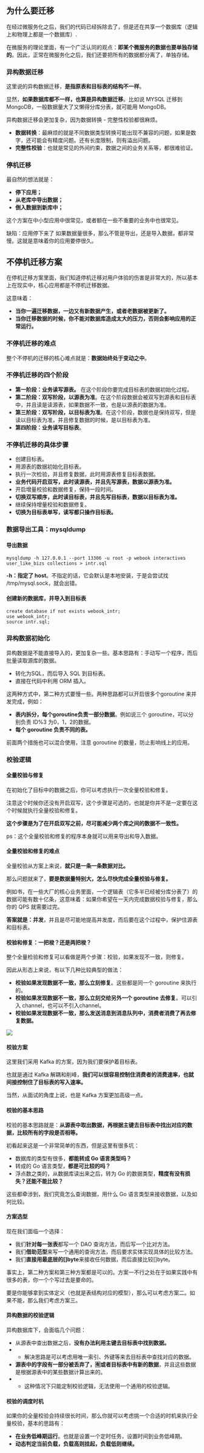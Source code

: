 ## 为什么要迁移
在经过微服务化之后，我们的代码已经拆除去了，但是还在共享一个数据库（逻辑上和物理上都是一个数据库）.

在微服务的理论里面，有一个广泛认同的观点：**即某个微服务的数据也要单独存储的**。因此，正常在微服务化之后，我们还要把所有的数据都分离了，单独存储。


### 异构数据迁移

这里说的异构数据迁移，**是指原表和目标表的结构不一样**。

显然，**如果数据库都不一样，也算是异构数据迁移**。比如说 MYSQL 迁移到 MongoDB，一般数据量大了又懒得分库分表，就可能用 MongoDB。

异构数据迁移会更加复杂，因为数据转换 - 完整性校验都很麻烦。
- **数据转换**：最麻烦的就是不同数据类型转换可能出现不兼容的问题，如果是数字，还可能会有精度问题。还有长度限制，则有溢出问题。
- **完整性校验**：也就是常见的外间约束，数据之间的业务关系等，都很难验证。


### 停机迁移
最自然的想法就是：
- **停下应用；**
- **从老库中导出数据；**
- **倒入数据到新库中；**

这个方案在中小型应用中很常见，或者额在一些不重要的业务中也很常见。

缺陷：应用停下来了
如果数据量很多，那么不管是导出，还是导入数据，都非常慢。这就是意味着你的应用要停很久。


## 不停机迁移方案

在停机迁移方案里面，我们知道停机迁移对用户体验的伤害是非常大的，所以基本上在现实中，核心应用都是不停机迁移数据。

这意味着：
- **当你一遍迁移数据，一边又有新数据产生，或者老数据被更新了。**
- **当你迁移数据的时候，你不能对数据库造成太大的压力，否则会影响应用的正常运行。**

### 不停机迁移的难点
整个不停机的迁移的核心难点就是：**数据始终处于变动之中**。


### 不停机迁移的四个阶段
- **第一阶段：业务读写源表。** 在这个阶段你要完成目标表的数据初始化过程。
- **第二阶段：双写阶段，以源表为准**。在这个阶段数据会被双写到源表和目标表中，并且读是读源表，如果数据不一致，也是以源表的数据为准。
- **第三阶段：双写阶段，以目标表为准**。在这个阶段，数据也是保持双写，但是读以目标表为准，并且修复数据的时候，是以目标表为准。
- **第四阶段：业务读写目标表**。

### 不停机迁移的具体步骤
- 创建目标表。
- 用源表的数据初始化目标表。
- 执行一次检验，并且修复数据，此时用源表修复目标表数据。
- **业务代码开启双写，此时读源表，并且先写源表，数据以源表为准。**
- 开启增量校验和数据修复，保持一段时间。
- **切换双写顺序，此时读目标表，并且先写目标表，数据以目标表为准。**
- 继续保持增量校验和数据修复。
- **切换为目标表单写，读写都只操作目标表。**

### 数据导出工具：mysqldump
#### 导出数据
```shell
mysqldump -h 127.0.0.1 --port 13306 -u root -p webook interactives user_like_bizs collections > intr.sql
```

**-h：指定了 host**。不指定的话，它会默认是本地安装，于是会尝试找 /tmp/mysql.sock，就会出错。

#### 创建新的数据库，并导入到目标表
```mysql
create database if not exists webook_intr;
use webook_intr;
source intr.sql;
```

### 异构数据初始化
异构数据是不能直接导入的，更加复杂一些。基本思路有：手动写一个程序，而后批量读取源库的数据。
- 转化为SQL，而后导入 SQL 到目标表。
- 直接在代码中利用 ORM 插入。

这两种方式中，第二种方式要慢一些。两种思路都可以开启很多个goroutine 来并发完成，例如：
- **表内拆分，每个goroutine负责一部分数据**。例如说三个 goroutine，可以分别负责 ID%3 为0，1，2的数据。
- **每个 goroutine 负责不同的表。**

前面两个措施也可以混合使用，注意 goroutine 的数量，防止影响线上的应用。

### 校验逻辑
#### 全量校验与修复

在初始化了目标中的数据之后，你可以考虑执行一次全量校验和修复。

注意这个时候你还没有开启双写，这个步骤是可选的，也就是你并不是一定要在这个时候就执行全量校验和修复。

**这个步骤是为了在开启双写之前，尽可能减少两个库之间的数据不一致性。**

ps：这个全量校验和修复的程序本身就可以用来导出和导入数据。

#### 全量校验和修复的难点
全量校验从方案上来说，**就只是一条一条数据对比。**

那么问题就来了，**要是数据量特别大，怎么尽快完成全量校验与修复。**

例如书，在一些大厂的核心业务里面，一个逻辑表（它多半已经被分库分表了）的数据可能有数十亿条，这意味着：如果你希望在一天内完成数据校验与修复，那么你的 QPS 就需要过完。

**答案就是：并发**，并且是尽可能地提高并发度，而后要在这个过程中，保护住源表和目标表。

#### 校验和修复：一把梭？还是两把梭？
整个全量检验和修复可以看做是两个步骤：校验，如果发现不一致，则修复。

因此从形态上来说，有以下几种比较典型的做法：
- **校验如果发现数据不一致，那么立刻修复**。这些都是同一个 goroutine 来执行的。
- **校验如果发现数据不一致，那么立刻交给另外一个 goroutine 去修复**。可以引入 channel，也可以不引入channel。
- **校验如果发现数据不一致，那么发送消息到消息队列中，消费者消费了再去修复数据。**
<img src="./img/校验与修复.png">

#### 校验方案
这里我们采用 Kafka 的方案，因为我们要保护着目标表。

也就是通过 Kafka 解耦和削峰，**我们可以很容易控制住消费者的消费速率，也就间接控制住了目标表的写入速率。**

当然，从面试的角度上说，也是 Kafka 方案更加高级一点。

#### 校验的基本思路
校验的基本思路就是：**从源表中取出数据，再根据主键去目标表中找出对应的数据，比较所有的字段是否相等。**

初看起来这是一个非常简单的东西，但是这里有很多坑：
- 数据库的类型有很多，**都能转成 Go 语言类型吗？**
- 转成的 Go 语言类型，**都是可比较的吗？**
- 浮点数之类的，从数据库读出来之后，转为 Go 的数据类型，**精度有没有损失？还能不能比较？**

这些都牵涉到，我们究竟怎么查询数据，用什么 Go 语言类型来接收数据，以及如何比较。

#### 方案选型
现在我们面临一个选择：
- 我们**针对每一张表**都写一个 DAO 查询方法，而后写一个比对方法。
- 我们**借助范型**来写一个通用的查询方法，而后要求实体实现具体的比较方法。
- 我们**直接用最底层的[]byte**来接收任何数据，而后直接比较[]byte。

事实上，第二种方案和第三种方案都是可以的。方案一不行之处在于如果实践中有很多的表，你一个个写过去是要命的。

要是你能够拿到实体定义（也就是表结构对应的模型），那么可以考虑方案二。如果不能，那么我们考虑方案三。



#### 异构数据的校验逻辑
异构数据库下，会面临几个问题：
- 从源表中查出数据之后，**没有办法利用主键去目标表中找到数据。**
- - 解决思路是可以考虑用唯一索引、外键等来去目标表中查找对应的数据。
- **源表中的字段有一部分被丢弃了，🈶或者目标表中有新的数据**，并且这些数据是根据源表中的某些数据计算出来的。
- - 这种情况下只能定制校验逻辑，无法使用一个通用的校验逻辑。


#### 校验的调度时机
如果你的全量校验会持续很长时间，那么你就可以考虑挑一个合适的时机来执行全量校验，基本的思路有：
- **在业务低峰期运行**。也就是设置一个定时任务，设置时间到业务低峰期。
- **动态判定当前负载，负载高则挂起，负载低则继续。**

